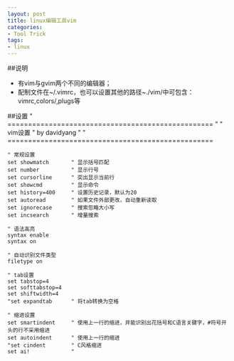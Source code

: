 ```yaml
---
layout: post
title: linux编辑工具vim
categories:
- Tool Trick
tags:
- linux
---
```


##说明
- 有vim与gvim两个不同的编辑器；
- 配制文件在~/.vimrc，也可以设置其他的路径~./vim/中可包含：vimrc,colors/,plugs等

##设置
	" ==================================================
	"
	" vim设置
	" by davidyang
	"
	" ==================================================
	
	" 常规设置
	set showmatch		" 显示括号匹配
	set number			" 显示行号
	set cursorline		" 突出显示当前行
	set showcmd			" 显示命令
	set history=400		" 设置历史记录，默认为20
	set autoread		" 如果文件外部更改，自动重新读取
	set ignorecase		" 搜索忽略大小写
	set incsearch		" 增量搜索

	" 语法高亮
	syntax enable
	syntax on

	" 自动识别文件类型
	filetype on
	
	" tab设置
	set tabstop=4
	set softtabstop=4
	set shiftwidth=4
	"set expandtab		" 将tab转换为空格
	
	" 缩进设置
	set smartindent		" 使用上一行的缩进，并能识别出花括号和C语言关键字，#符号开头的行不采用缩进
	set autoindent		" 使用上一行的缩进
	"set cindent		" C风格缩进
	set ai!				"